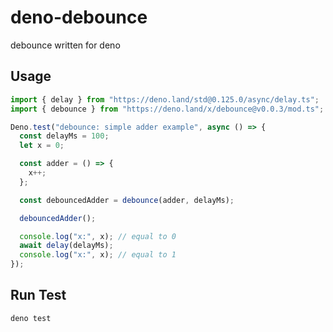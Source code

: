 # deno-debounce

debounce written for deno

## Usage

```ts
import { delay } from "https://deno.land/std@0.125.0/async/delay.ts";
import { debounce } from "https://deno.land/x/debounce@v0.0.3/mod.ts";

Deno.test("debounce: simple adder example", async () => {
  const delayMs = 100;
  let x = 0;

  const adder = () => {
    x++;
  };

  const debouncedAdder = debounce(adder, delayMs);

  debouncedAdder();

  console.log("x:", x); // equal to 0
  await delay(delayMs);
  console.log("x:", x); // equal to 1
});
```

## Run Test

```sh
deno test
```
